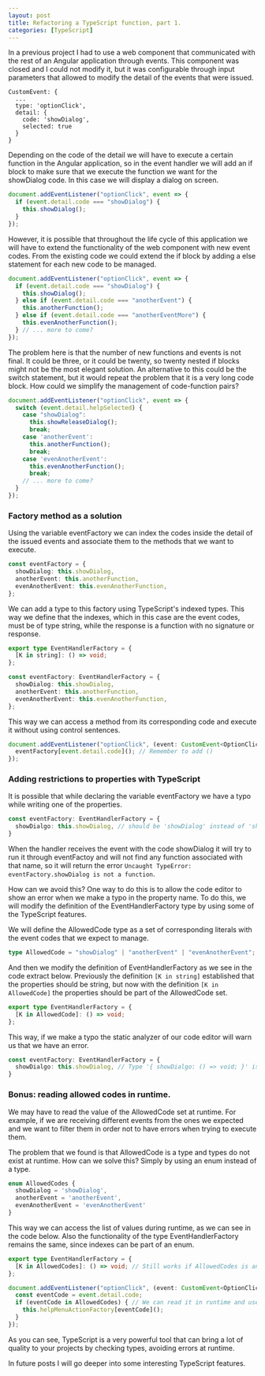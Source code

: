 ```yaml
---
layout: post
title: Refactoring a TypeScript function, part 1.
categories: [TypeScript]
---
```


In a previous project I had to use a web component that communicated with the rest of an Angular application through events. This component was closed and I could not modify it, but it was configurable through input parameters that allowed to modify the detail of the events that were issued.

```
CustomEvent: {
  ...
  type: 'optionClick',
  detail: {
    code: 'showDialog',
    selected: true
  }
}
```

Depending on the code of the detail we will have to execute a certain function in the Angular application, so in the event handler we will add an if block to make sure that we execute the function we want for the showDialog code. In this case we will display a dialog on screen.

```typescript
document.addEventListener("optionClick", event => {
  if (event.detail.code === "showDialog") {
    this.showDialog();
  }
});
```

However, it is possible that throughout the life cycle of this application we will have to extend the functionality of the web component with new event codes. From the existing code we could extend the if block by adding a else statement for each new code to be managed.

```typescript
document.addEventListener("optionClick", event => {
  if (event.detail.code === "showDialog") {
    this.showDialog();
  } else if (event.detail.code === "anotherEvent") {
    this.anotherFunction();
  } else if (event.detail.code === "anotherEventMore") {
    this.evenAnotherFunction();
  } // ... more to come?
});
```

The problem here is that the number of new functions and events is not final. It could be three, or it could be twenty, so twenty nested if blocks might not be the most elegant solution. An alternative to this could be the switch statement, but it would repeat the problem that it is a very long code block. How could we simplify the management of code-function pairs?

```typescript
document.addEventListener("optionClick", event => {
  switch (event.detail.helpSelected) {
    case "showDialog":
      this.showReleaseDialog();
      break;
    case 'anotherEvent':
      this.anotherFunction();
      break;
    case 'evenAnotherEvent':
      this.evenAnotherFunction();
      break;
    // ... more to come?
  }
});
```

### Factory method as a solution
Using the variable eventFactory we can index the codes inside the detail of the issued events and associate them to the methods that we want to execute.

```typescript
const eventFactory = {
  showDialog: this.showDialog,
  anotherEvent: this.anotherFunction,
  evenAnotherEvent: this.evenAnotherFunction,
};
```

We can add a type to this factory using TypeScript's indexed types. This way we define that the indexes, which in this case are the event codes, must be of type string, while the response is a function with no signature or response.

```typescript
export type EventHandlerFactory = {
  [K in string]: () => void;
};

const eventFactory: EventHandlerFactory = {
  showDialog: this.showDialog,
  anotherEvent: this.anotherFunction,
  evenAnotherEvent: this.evenAnotherFunction,
};
```

This way we can access a method from its corresponding code and execute it without using control sentences.

```typescript
document.addEventListener("optionClick", (event: CustomEvent<OptionClick>) => {
  eventFactory[event.detail.code](); // Remember to add ()
});
```

### Adding restrictions to properties with TypeScript

It is possible that while declaring the variable eventFactory we have a typo while writing one of the properties.

```typescript
const eventFactory: EventHandlerFactory = {
  showDialgo: this.showDialog, // should be 'showDialog' instead of 'showDialgo'
}
```

When the handler receives the event with the code showDialog it will try to run it through eventFactoy and will not find any function associated with that name, so it will return the error `Uncaught TypeError: eventFactory.showDialog is not a function`.

How can we avoid this? One way to do this is to allow the code editor to show an error when we make a typo in the property name. To do this, we will modify the definition of the EventHandlerFactory type by using some of the TypeScript features.

We will define the AllowedCode type as a set of corresponding literals with the event codes that we expect to manage.

```typescript
type AllowedCode = "showDialog" | "anotherEvent" | "evenAnotherEvent";
```

And then we modify the definition of EventHandlerFactory as we see in the code extract below. Previously the definition `[K in string]` established that the properties should be string, but now with the definition `[K in AllowedCode]` the properties should be part of the AllowedCode set.

```typescript
export type EventHandlerFactory = {
  [K in AllowedCode]: () => void;
};
```

This way, if we make a typo the static analyzer of our code editor will warn us that we have an error.

```typescript
const eventFactory: EventHandlerFactory = {
  showDialgo: this.showDialog, // Type '{ showDialgo: () => void; }' is not assignable to type 'EventHandlerFactory'.
}
```

### Bonus: reading allowed codes in runtime.

We may have to read the value of the AllowedCode set at runtime. For example, if we are receiving different events from the ones we expected and we want to filter them in order not to have errors when trying to execute them.

The problem that we found is that AllowedCode is a type and types do not exist at runtime. How can we solve this? Simply by using an enum instead of a type.

```typescript
enum AllowedCodes {
  showDialog = 'showDialog',
  anotherEvent = 'anotherEvent',
  evenAnotherEvent = 'evenAnotherEvent'
}
```

This way we can access the list of values during runtime, as we can see in the code below. Also the functionality of the type EventHandlerFactory remains the same, since indexes can be part of an enum.

```typescript
export type EventHandlerFactory = {
  [K in AllowedCodes]: () => void; // Still works if AllowedCodes is an enum
};
```

```typescript
document.addEventListener("optionClick", (event: CustomEvent<OptionClick>) => {
  const eventCode = event.detail.code;
  if (eventCode in AllowedCodes) { // We can read it in runtime and use it to control the logic flow
    this.helpMenuActionFactory[eventCode]();
  }
});
```

As you can see, TypeScript is a very powerful tool that can bring a lot of quality to your projects by checking types, avoiding errors at runtime.

In future posts I will go deeper into some interesting TypeScript features.
